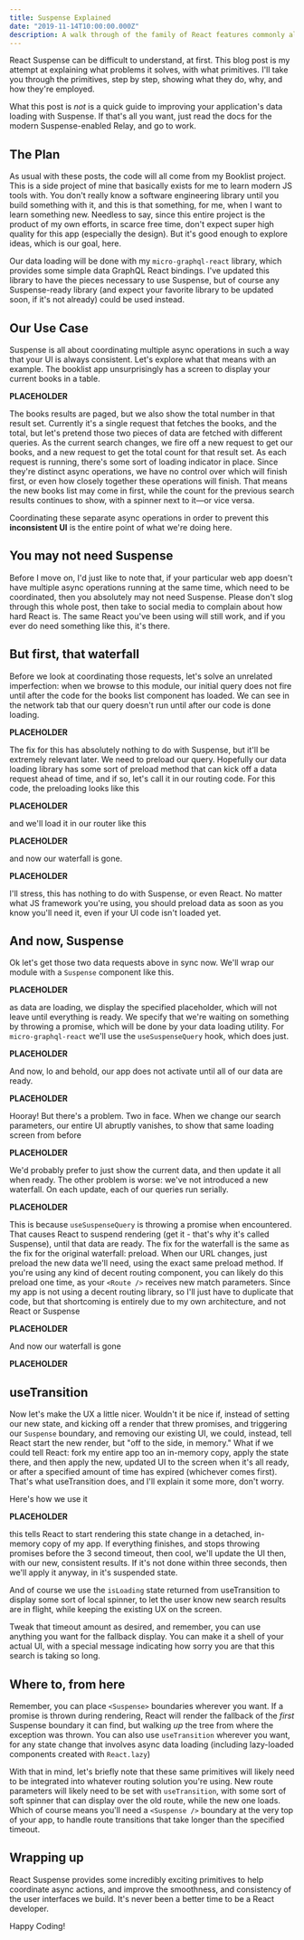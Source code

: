 ```yaml
---
title: Suspense Explained
date: "2019-11-14T10:00:00.000Z"
description: A walk through of the family of React features commonly all referred to as "Suspense"
---
```


React Suspense can be difficult to understand, at first. This blog post is my attempt at explaining what problems it solves, with what primitives. I'll take you through the primitives, step by step, showing what they do, why, and how they're employed.

What this post is *not* is a quick guide to improving your application's data loading with Suspense. If that's all you want, just read the docs for the modern Suspense-enabled Relay, and go to work.

## The Plan

As usual with these posts, the code will all come from my Booklist project. This is a side project of mine that basically exists for me to learn modern JS tools with. You don't really know a software engineering library until you build something with it, and this is that something, for me, when I want to learn something new.  Needless to say, since this entire project is the product of my own efforts, in scarce free time, don't expect super high quality for this app (especially the design). But it's good enough to explore ideas, which is our goal, here.

Our data loading will be done with my `micro-graphql-react` library, which provides some simple data GraphQL React bindings. I've updated this library to have the pieces necessary to use Suspense, but of course any Suspense-ready library (and expect your favorite library to be updated soon, if it's not already) could be used instead.

## Our Use Case

Suspense is all about coordinating multiple async operations in such a way that your UI is always consistent. Let's explore what that means with an example. The booklist app unsurprisingly has a screen to display your current books in a table. 

**PLACEHOLDER**

The books results are paged, but we also show the total number in that result set. Currently it's a single request that fetches the books, and the total, but let's pretend those two pieces of data are fetched with different queries. As the current search changes, we fire off a new request to get our books, and a new request to get the total count for that result set. As each request is running, there's some sort of loading indicator in place. Since they're distinct async operations, we have no control over which will finish first, or even how closely together these operations will finish. That means the new books list may come in first, while the count for the previous search results continues to show, with a spinner next to it—or vice versa.

Coordinating these separate async operations in order to prevent this **inconsistent UI** is the entire point of what we're doing here.

## You may not need Suspense

Before I move on, I'd just like to note that, if your particular web app doesn't have multiple async operations running at the same time, which need to be coordinated, then you absolutely may not need Suspense. Please don't slog through this whole post, then take to social media to complain about how hard React is. The same React you've been using will still work, and if you ever do need something like this, it's there.

## But first, that waterfall 

Before we look at coordinating those requests, let's solve an unrelated imperfection: when we browse to this module, our initial query does not fire until after the code for the books list component has loaded. We can see in the network tab that our query doesn't run until after our code is done loading. 

**PLACEHOLDER**

The fix for this has absolutely nothing to do with Suspense, but it'll be extremely relevant later. We need to preload our query.  Hopefully our data loading library has some sort of preload method that can kick off a data request ahead of time, and if so, let's call it in our routing code. For this code, the preloading looks like this

**PLACEHOLDER**

and we'll load it in our router like this

**PLACEHOLDER**

and now our waterfall is gone.

**PLACEHOLDER**

I'll stress, this has nothing to do with Suspense, or even React. No matter what JS framework you're using, you should preload data as soon as you know you'll need it, even if your UI code isn't loaded yet.

## And now, Suspense

Ok let's get those two data requests above in sync now. We'll wrap our module with a `Suspense` component like this.

**PLACEHOLDER**

as data are loading, we display the specified placeholder, which will not leave until everything is ready. We specify that we're waiting on something by throwing a promise, which will be done by your data loading utility. For `micro-graphql-react` we'll use the `useSuspenseQuery` hook, which does just.

**PLACEHOLDER**

And now, lo and behold, our app does not activate until all of our data are ready. 

**PLACEHOLDER**

Hooray! But there's a problem. Two in face. When we change our search parameters, our entire UI abruptly vanishes, to show that same loading screen from before

**PLACEHOLDER**

We'd probably prefer to just show the current data, and then update it all when ready. The other problem is worse: we've not introduced a new waterfall. On each update, each of our queries run serially.

**PLACEHOLDER**

This is because `useSuspenseQuery` is throwing a promise when encountered. That causes React to suspend rendering (get it - that's why it's called Suspense), until that data are ready. The fix for the waterfall is the same as the fix for the original waterfall: preload. When our URL changes, just preload the new data we'll need, using the exact same preload method. If you're using any kind of decent routing component, you can likely do this preload one time, as your `<Route />` receives new match parameters. Since my app is not using a decent routing library, so I'll just have to duplicate that code, but that shortcoming is entirely due to my own architecture, and not React or Suspense

**PLACEHOLDER**

And now our waterfall is gone

**PLACEHOLDER**

## useTransition

Now let's make the UX a little nicer. Wouldn't it be nice if, instead of setting our new state, and kicking off a render that threw promises, and triggering our `Suspense` boundary, and removing our existing UI, we could, instead, tell React start the new render, but "off to the side, in memory." What if we could tell React: fork my entire app too an in-memory copy, apply the state there, and then apply the new, updated UI to the screen when it's all ready, or after a specified amount of time has expired (whichever comes first). That's what useTransition does, and I'll explain it some more, don't worry.

Here's how we use it

**PLACEHOLDER**

this tells React to start rendering this state change in a detached, in-memory copy of my app. If everything finishes, and stops throwing promises before the 3 second timeout, then cool, we'll update the UI then, with our new, consistent results. If it's not done within three seconds, then we'll apply it anyway, in it's suspended state. 

And of course we use the `isLoading` state returned from useTransition to display some sort of local spinner, to let the user know new search results are in flight, while keeping the existing UX on the screen.

Tweak that timeout amount as desired, and remember, you can use anything you want for the fallback display. You can make it a shell of your actual UI, with a special message indicating how sorry you are that this search is taking so long.

## Where to, from here

Remember, you can place `<Suspense>` boundaries wherever you want. If a promise is thrown during rendering, React will render the fallback of the *first* Suspense boundary it can find, but walking *up* the tree from where the exception was thrown. You can also use `useTransition` wherever you want, for any state change that involves async data loading (including lazy-loaded components created with `React.lazy`)

With that in mind, let's briefly note that these same primitives will likely need to be integrated into whatever routing solution you're using. New route parameters will likely need to be set with `useTransition`, with some sort of soft spinner that can display over the old route, while the new one loads. Which of course means you'll need a `<Suspense />` boundary at the very top of your app, to handle route transitions that take longer than the specified timeout.

## Wrapping up

React Suspense provides some incredibly exciting primitives to help coordinate async actions, and improve the smoothness, and consistency of the user interfaces we build. It's never been a better time to be a React developer. 

Happy Coding!
